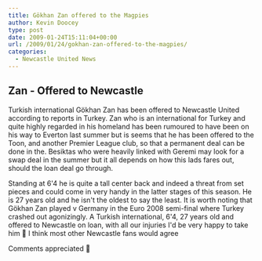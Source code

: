 ```yaml
---
title: Gökhan Zan offered to the Magpies
author: Kevin Doocey
type: post
date: 2009-01-24T15:11:04+00:00
url: /2009/01/24/gokhan-zan-offered-to-the-magpies/
categories:
  - Newcastle United News
---
```


## Zan - Offered to Newcastle

Turkish international Gökhan Zan has been offered to Newcastle United according to reports in Turkey. Zan who is an international for Turkey and quite highly regarded in his homeland has been rumoured to have been on his way to Everton last summer but is seems that he has been offered to the Toon, and another Premier League club, so that a permanent deal can be done in the. Besiktas who were heavily linked with Geremi may look for a swap deal in the summer but it all depends on how this lads fares out, should the loan deal go through.

Standing at 6'4 he is quite a tall center back and indeed a threat from set pieces and could come in very handy in the latter stages of this season. He is 27 years old and he isn't the oldest to say the least. It is worth noting that Gökhan Zan played v Germany in the Euro 2008 semi-final where Turkey crashed out agonizingly. A Turkish international, 6'4, 27 years old and offered to Newcastle on loan, with all our injuries I'd be very happy to take him 🙂 I think most other Newcastle fans would agree

Comments appreciated 🙂
